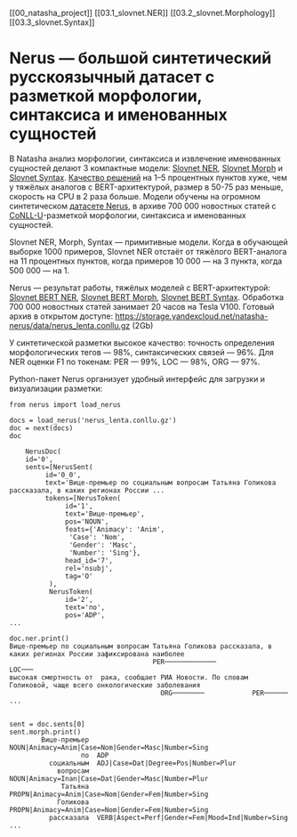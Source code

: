 [[00_natasha_project]]
[[03.1_slovnet.NER]]
[[03.2_slovnet.Morphology]]
[[03.3_slovnet.Syntax]]

# Nerus — большой синтетический русскоязычный датасет с разметкой морфологии, синтаксиса и именованных сущностей

В Natasha анализ морфологии, синтаксиса и извлечение именованных сущностей делают 3 компактные модели: [Slovnet NER](https://github.com/natasha/slovnet#ner), [Slovnet Morph](https://github.com/natasha/slovnet#morphology) и [Slovnet Syntax](https://github.com/natasha/slovnet#syntax). [Качество решений](https://github.com/natasha/slovnet#evaluation) на 1–5 процентных пунктов хуже, чем у тяжёлых аналогов c BERT-архитектурой, размер в 50-75 раз меньше, скорость на CPU в 2 раза больше. Модели обучены на огромном синтетическом [датасете Nerus](https://github.com/natasha/nerus), в архиве 700 000 новостных статей с [CoNLL-U](https://universaldependencies.org/format.html)-разметкой морфологии, синтаксиса и именованных сущностей.

Slovnet NER, Morph, Syntax — примитивные модели. Когда в обучающей выборке 1000 примеров, Slovnet NER отстаёт от тяжёлого BERT-аналога на 11 процентных пунктов, когда примеров 10 000 — на 3 пункта, когда 500 000 — на 1.

Nerus — результат работы, тяжёлых моделей с BERT-архитектурой: [Slovnet BERT NER](https://github.com/natasha/slovnet/blob/master/scripts/02_bert_ner/main.ipynb), [Slovnet BERT Morph](https://github.com/natasha/slovnet/blob/master/scripts/03_bert_morph/main.ipynb), [Slovnet BERT Syntax](https://github.com/natasha/slovnet/blob/master/scripts/04_bert_syntax/main.ipynb). Обработка 700 000 новостных статей занимает 20 часов на Tesla V100. Готовый архив в открытом доступе: https://storage.yandexcloud.net/natasha-nerus/data/nerus_lenta.conllu.gz (2Gb)

У синтетической разметки высокое качество: точность определения морфологических тегов — 98%, синтаксических связей — 96%. Для NER оценки F1 по токенам: PER — 99%, LOC — 98%, ORG — 97%.

Python-пакет Nerus организует удобный интерфейс для загрузки и визуализации разметки:
```
from nerus import load_nerus

docs = load_nerus('nerus_lenta.conllu.gz')
doc = next(docs)
doc

	NerusDoc(
    id='0',
    sents=[NerusSent(
         id='0_0',
         text='Вице-премьер по социальным вопросам Татьяна Голикова рассказала, в каких регионах России ...
         tokens=[NerusToken(
              id='1',
              text='Вице-премьер',
              pos='NOUN',
              feats={'Animacy': 'Anim',
               'Case': 'Nom',
               'Gender': 'Masc',
               'Number': 'Sing'},
              head_id='7',
              rel='nsubj',
              tag='O'
          ),
          NerusToken(
              id='2',
              text='по',
              pos='ADP',
...

doc.ner.print()
Вице-премьер по социальным вопросам Татьяна Голикова рассказала, в каких регионах России зафиксирована наиболее 
                                    PER─────────────                              LOC───                     
высокая смертность от  рака, сообщает РИА Новости. По словам Голиковой, чаще всего онкологические заболевания
                                      ORG────────            PER──────             
...


sent = doc.sents[0]
sent.morph.print()
        Вице-премьер  NOUN|Animacy=Anim|Case=Nom|Gender=Masc|Number=Sing
                  по  ADP
          социальным  ADJ|Case=Dat|Degree=Pos|Number=Plur
            вопросам  NOUN|Animacy=Inan|Case=Dat|Gender=Masc|Number=Plur
             Татьяна  PROPN|Animacy=Anim|Case=Nom|Gender=Fem|Number=Sing
            Голикова  PROPN|Animacy=Anim|Case=Nom|Gender=Fem|Number=Sing
          рассказала  VERB|Aspect=Perf|Gender=Fem|Mood=Ind|Number=Sing
...
```